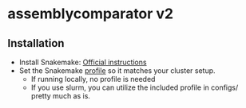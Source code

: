# assemblycomparator v2

## Installation

 * Install Snakemake: [Official instructions](https://snakemake.readthedocs.io/en/stable/getting_started/installation.html)
 * Set the Snakemake [profile](https://snakemake.readthedocs.io/en/stable/executing/cli.html#profiles) so it matches your cluster setup. 
   * If running locally, no profile is needed
   * If you use slurm, you can utilize the included profile in configs/ pretty much as is.

